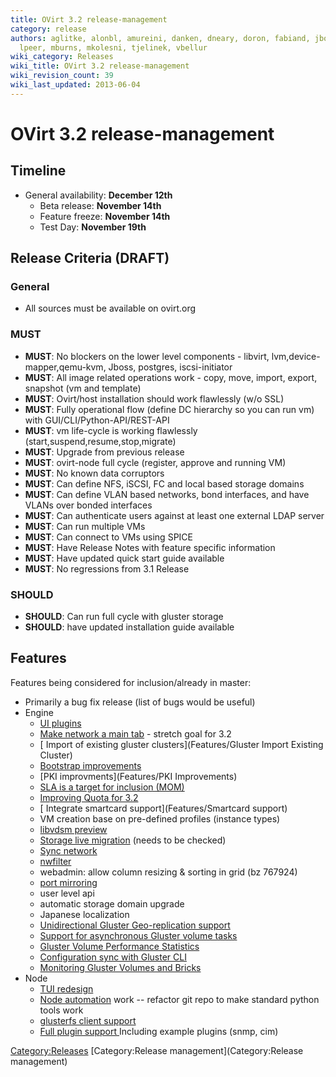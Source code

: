 ```yaml
---
title: OVirt 3.2 release-management
category: release
authors: aglitke, alonbl, amureini, danken, dneary, doron, fabiand, jboggs, liran.zelkha,
  lpeer, mburns, mkolesni, tjelinek, vbellur
wiki_category: Releases
wiki_title: OVirt 3.2 release-management
wiki_revision_count: 39
wiki_last_updated: 2013-06-04
---
```


# OVirt 3.2 release-management

## Timeline

*   General availability: **December 12th**
    -   Beta release: **November 14th**
    -   Feature freeze: **November 14th**
    -   Test Day: **November 19th**

## Release Criteria (DRAFT)

### General

*   All sources must be available on ovirt.org

### MUST

*   **MUST**: No blockers on the lower level components - libvirt, lvm,device-mapper,qemu-kvm, Jboss, postgres, iscsi-initiator
*   **MUST**: All image related operations work - copy, move, import, export, snapshot (vm and template)
*   **MUST**: Ovirt/host installation should work flawlessly (w/o SSL)
*   **MUST**: Fully operational flow (define DC hierarchy so you can run vm) with GUI/CLI/Python-API/REST-API
*   **MUST**: vm life-cycle is working flawlessly (start,suspend,resume,stop,migrate)
*   **MUST**: Upgrade from previous release
*   **MUST**: ovirt-node full cycle (register, approve and running VM)
*   **MUST**: No known data corruptors
*   **MUST**: Can define NFS, iSCSI, FC and local based storage domains
*   **MUST**: Can define VLAN based networks, bond interfaces, and have VLANs over bonded interfaces
*   **MUST**: Can authenticate users against at least one external LDAP server
*   **MUST**: Can run multiple VMs
*   **MUST**: Can connect to VMs using SPICE
*   **MUST**: Have Release Notes with feature specific information
*   **MUST**: Have updated quick start guide available
*   **MUST**: No regressions from 3.1 Release

### SHOULD

*   **SHOULD**: Can run full cycle with gluster storage
*   **SHOULD**: have updated installation guide available

## Features

Features being considered for inclusion/already in master:

*   Primarily a bug fix release (list of bugs would be useful)
*   Engine
    -   [ UI plugins](Features/UIPlugins)
    -   [ Make network a main tab](Feature/NetworkMainTab) - stretch goal for 3.2
    -   [ Import of existing gluster clusters](Features/Gluster Import Existing Cluster)
    -   [Bootstrap improvements](Featrues/Bootstrap_Improvements)
    -   [PKI improvments](Features/PKI Improvements)
    -   [ SLA is a target for inclusion (MOM)](SLA-mom)
    -   [ Improving Quota for 3.2](Features/Quota-3.2)
    -   [ Integrate smartcard support](Features/Smartcard support)
    -   VM creation base on pre-defined profiles (instance types)
    -   [ libvdsm preview](Features/libvdsm)
    -   [ Storage live migration](Features/Design/StorageLiveMigration) (needs to be checked)
    -   [ Sync network](SetupNetworks_SyncNetworks)
    -   [ nwfilter](Features/Design/Network/NetworkFiltering)
    -   webadmin: allow column resizing & sorting in grid (bz 767924)
    -   [ port mirroring](Features/PortMirroring)
    -   user level api
    -   automatic storage domain upgrade
    -   Japanese localization
    -   [ Unidirectional Gluster Geo-replication support](Features/Gluster_Geo_Replication)
    -   [ Support for asynchronous Gluster volume tasks](Features/Gluster_Volume_Asynchronous_Tasks_Management)
    -   [ Gluster Volume Performance Statistics](Features/Gluster_Volume_Performance_Statistics)
    -   [ Configuration sync with Gluster CLI](Features/Gluster_Sync_Configuration_With_CLI)
    -   [ Monitoring Gluster Volumes and Bricks](Features/GlusterVolumeAdvancedDetails)
*   Node
    -   [ TUI redesign](Features/TUIredesign)
    -   [ Node automation](Features/NodeAutomation) work -- refactor git repo to make standard python tools work
    -   [ glusterfs client support](Node_Glusterfs_Support)
    -   [Full plugin support ](Features/Plugins) Including example plugins (snmp, cim)

<Category:Releases> [Category:Release management](Category:Release management)
